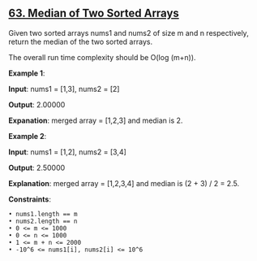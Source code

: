 <h2><a href="https://leetcode.com/problems/median-of-two-sorted-arrays/description/">63. Median of Two Sorted Arrays</a></h2>

Given two sorted arrays nums1 and nums2 of size m and n respectively, return the median of the two sorted arrays.

The overall run time complexity should be O(log (m+n)).

**Example 1**:

**Input**: nums1 = [1,3], nums2 = [2]

**Output**: 2.00000

**Expanation**: merged array = [1,2,3] and median is 2.

**Example 2**:

**Input**: nums1 = [1,2], nums2 = [3,4]

**Output**: 2.50000

**Explanation**: merged array = [1,2,3,4] and median is (2 + 3) / 2 = 2.5.

**Constraints**:

    • nums1.length == m
    • nums2.length == n
    • 0 <= m <= 1000
    • 0 <= n <= 1000
    • 1 <= m + n <= 2000
    • -10^6 <= nums1[i], nums2[i] <= 10^6